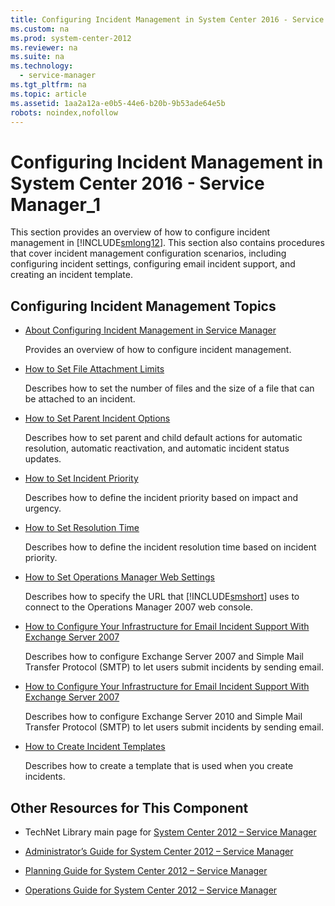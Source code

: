 ```yaml
---
title: Configuring Incident Management in System Center 2016 - Service Manager_1
ms.custom: na
ms.prod: system-center-2012
ms.reviewer: na
ms.suite: na
ms.technology: 
  - service-manager
ms.tgt_pltfrm: na
ms.topic: article
ms.assetid: 1aa2a12a-e0b5-44e6-b20b-9b53ade64e5b
robots: noindex,nofollow
---
```

# Configuring Incident Management in System Center 2016 - Service Manager_1
This section provides an overview of how to configure incident management in [!INCLUDE[smlong12](../Token/smlong12_md.md)]. This section also contains procedures that cover incident management configuration scenarios, including configuring incident settings, configuring email incident support, and creating an incident template.

## Configuring Incident Management Topics

-   [About Configuring Incident Management in Service Manager](../Topic/About-Configuring-Incident-Management-in-Service-Manager.md)

    Provides an overview of how to configure incident management.

-   [How to Set File Attachment Limits](../Topic/How-to-Set-File-Attachment-Limits.md)

    Describes how to set the number of files and the size of a file that can be attached to an incident.

-   [How to Set Parent Incident Options](../Topic/How-to-Set-Parent-Incident-Options.md)

    Describes how to set parent and child default actions for automatic resolution, automatic reactivation, and automatic incident status updates.

-   [How to Set Incident Priority](../Topic/How-to-Set-Incident-Priority.md)

    Describes how to define the incident priority based on impact and urgency.

-   [How to Set Resolution Time](../Topic/How-to-Set-Resolution-Time.md)

    Describes how to define the incident resolution time based on incident priority.

-   [How to Set Operations Manager Web Settings](../Topic/How-to-Set-Operations-Manager-Web-Settings.md)

    Describes how to specify the URL that [!INCLUDE[smshort](../Token/smshort_md.md)] uses to connect to the Operations Manager 2007 web console.

-   [How to Configure Your Infrastructure for Email Incident Support With Exchange Server 2007](../Topic/How-to-Configure-Your-Infrastructure-for-Email-Incident-Support-With-Exchange-Server-2007.md)

    Describes how to configure Exchange Server 2007 and Simple Mail Transfer Protocol \(SMTP\) to let users submit incidents by sending email.

-   [How to Configure Your Infrastructure for Email Incident Support With Exchange Server 2007](../Topic/How-to-Configure-Your-Infrastructure-for-Email-Incident-Support-With-Exchange-Server-2007.md)

    Describes how to configure Exchange Server 2010 and Simple Mail Transfer Protocol \(SMTP\) to let users submit incidents by sending email.

-   [How to Create Incident Templates](../Topic/How-to-Create-Incident-Templates.md)

    Describes how to create a template that is used when you create incidents.

## Other Resources for This Component

-   TechNet Library main page for [System Center 2012 – Service Manager](http://go.microsoft.com/fwlink/p/?LinkId=220655)

-   [Administrator’s Guide for System Center 2012 – Service Manager](http://go.microsoft.com/fwlink/p/?LinkId=209669)

-   [Planning Guide for System Center 2012 – Service Manager](http://go.microsoft.com/fwlink/p/?LinkId=209672)

-   [Operations Guide for System Center 2012 – Service Manager](http://go.microsoft.com/fwlink/p/?LinkId=220656)

